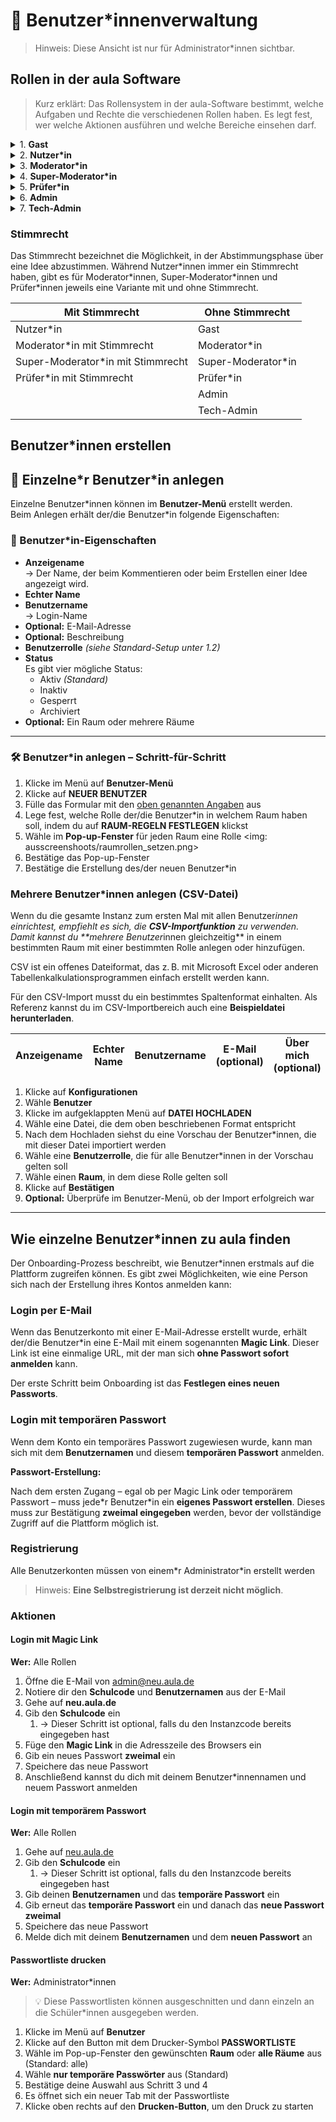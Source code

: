 # 👥 Benutzer\*innenverwaltung
> Hinweis: Diese Ansicht ist nur für Administrator\*innen sichtbar.

## Rollen in der aula Software

>Kurz erklärt: Das Rollensystem in der aula-Software bestimmt, welche Aufgaben und Rechte die verschiedenen Rollen haben. Es legt fest, wer welche Aktionen ausführen und welche Bereiche einsehen darf.

<details>
<summary>1. <strong>Gast</strong></summary>
<p>Kann Inhalte einsehen, aber nicht aktiv teilnehmen.</p>
</details>

<details>
<summary>2. <strong>Nutzer*in</strong></summary>
<p>Nutzer*in können eigene Ideen einbringen, mit anderen Nutzer*innen über Vorschläge diskutieren und in Abstimmungen entscheiden, welche Ideen weiterverfolgt werden sollen.
</p>
</details>

<details>
<summary>3. <strong>Moderator*in</strong></summary>
<p>**Rollenbeschreibung für Moderator*innen in der Aula-Beteiligungssoftware:**

**Rolle: Moderator*in**

**Beschreibung:**

Moderator\*innen in der Aula-Beteiligungssoftware sind Schüler\*innen und Lehrkräfte, die sicherstellen, dass sich alle an der Schule aktiv und respektvoll beteiligen können. Sie kümmern sich um die Plattform, achten auf die Einhaltung der Verhaltensregeln und unterstützen andere Nutzer\*innen, um eine konstruktive und positive Atmosphäre zu fördern. Es ist sinnvoll, viele Moderator\*innen an der Schule zu haben, damit sie sich die Aufgaben gut aufteilen können – idealerweise zwei Moderator\*innen pro Klasse.</p>
</details>

<details>
<summary>4. <strong>Super-Moderator*in</strong></summary>
<p>Hat Moderationsrechte, wie die Moderator\*inne allerdings nicht beschränkt auf einen/oder mehrere Räume, sondern kann alle Räume und ihre Inhalt sehen. Zusätzlich können Supermoderator*innen die Menüpunkte Ideen und Boxen einsehen, um zusätzliche einen Gesamtüberblick zuhalten. </p>
</details>

<details>
<summary>5. <strong>Prüfer*in</strong></summary>
<p>Überprüft Ideen.</p>
</details>

<details>
<summary>6. <strong>Admin</strong></summary>
<p>Verwaltet die Plattform.</p>
</details>

<details>
<summary>7. <strong>Tech-Admin</strong></summary>
<p>Kann grundlegende Änderungen an der Schul-Instanz vornehmen, z.B. die Instanz offline schalten oder Betriebszeiten festlegen. Mit dem Tech-Admin-Account sind keine Inhalte sichtbar. Diesen Account kann bspw. auch ein externer Dienstleister nutzen und hat dennoch keinen Einblick auf die inhaltliche Ebene der erstellten Ideen etc.</p>
</details>

### Stimmrecht

Das Stimmrecht bezeichnet die Möglichkeit, in der Abstimmungsphase über eine Idee abzustimmen. Während Nutzer\*innen immer ein Stimmrecht haben, gibt es für Moderator\*innen, Super-Moderator\*innen und Prüfer\*innen jeweils eine Variante mit und ohne Stimmrecht.

| **Mit Stimmrecht**                 | **Ohne Stimmrecht**         |
|----------------------------------|--------------------------|
| Nutzer\*in                        | Gast                    |
| Moderator\*in mit Stimmrecht      | Moderator\*in            |
| Super-Moderator\*in mit Stimmrecht | Super-Moderator\*in      |
| Prüfer\*in mit Stimmrecht         | Prüfer\*in               |
|                                  | Admin                   |
|                                  | Tech-Admin              |

## Benutzer\*innen erstellen

## 👤 Einzelne\*r Benutzer\*in anlegen

Einzelne Benutzer\*innen können im **Benutzer-Menü** erstellt werden.  
Beim Anlegen erhält der/die Benutzer*in folgende Eigenschaften:

### 📄 Benutzer\*in-Eigenschaften

- **Anzeigename**  
  → Der Name, der beim Kommentieren oder beim Erstellen einer Idee angezeigt wird.
- **Echter Name**
- **Benutzername**  
  → Login-Name
- **Optional:** E-Mail-Adresse  
- **Optional:** Beschreibung
- **Benutzerrolle** *(siehe Standard-Setup unter 1.2)*
- **Status**  
  Es gibt vier mögliche Status:
  - Aktiv *(Standard)*
  - Inaktiv
  - Gesperrt
  - Archiviert
- **Optional:** Ein Raum oder mehrere Räume

---

### 🛠️ Benutzer*in anlegen – Schritt-für-Schritt

1. Klicke im Menü auf **Benutzer-Menü**
2. Klicke auf **NEUER BENUTZER**
3. Fülle das Formular mit den [oben genannten Angaben](#-benutzerin-eigenschaften) aus
4. Lege fest, welche Rolle der/die Benutzer*in in welchem Raum haben soll, indem du auf **RAUM-REGELN FESTLEGEN** klickst
5. Wähle im **Pop-up-Fenster** für jeden Raum eine Rolle <img: ausscreenshoots/raumrollen_setzen.png>
6. Bestätige das Pop-up-Fenster
7. Bestätige die Erstellung des/der neuen Benutzer*in

### Mehrere Benutzer*innen anlegen (CSV-Datei)

Wenn du die gesamte Instanz zum ersten Mal mit allen Benutzer*innen einrichtest, empfiehlt es sich, die **CSV-Importfunktion** zu verwenden. Damit kannst du **mehrere Benutzer*innen gleichzeitig** in einem bestimmten Raum mit einer bestimmten Rolle anlegen oder hinzufügen.  

CSV ist ein offenes Dateiformat, das z. B. mit Microsoft Excel oder anderen Tabellenkalkulationsprogrammen einfach erstellt werden kann.

Für den CSV-Import musst du ein bestimmtes Spaltenformat einhalten. Als Referenz kannst du im CSV-Importbereich auch eine **Beispieldatei herunterladen**.

| Anzeigename | Echter Name | Benutzername | E-Mail (optional) | Über mich (optional) |
| --- | --- | --- | --- | --- |

1. Klicke auf **Konfigurationen**
2. Wähle **Benutzer**
3. Klicke im aufgeklappten Menü auf **DATEI HOCHLADEN**
4. Wähle eine Datei, die dem oben beschriebenen Format entspricht
5. Nach dem Hochladen siehst du eine Vorschau der Benutzer*innen, die mit dieser Datei importiert werden
6. Wähle eine **Benutzerrolle**, die für alle Benutzer*innen in der Vorschau gelten soll
7. Wähle einen **Raum**, in dem diese Rolle gelten soll
8. Klicke auf **Bestätigen**
9. **Optional:** Überprüfe im Benutzer-Menü, ob der Import erfolgreich war

---

## Wie einzelne Benutzer\*innen zu aula finden

Der Onboarding-Prozess beschreibt, wie Benutzer*innen erstmals auf die Plattform zugreifen können. Es gibt zwei Möglichkeiten, wie eine Person sich nach der Erstellung ihres Kontos anmelden kann:

### Login per E-Mail

Wenn das Benutzerkonto mit einer E-Mail-Adresse erstellt wurde, erhält der/die Benutzer*in eine E-Mail mit einem sogenannten **Magic Link**. Dieser Link ist eine einmalige URL, mit der man sich **ohne Passwort sofort anmelden** kann.

Der erste Schritt beim Onboarding ist das **Festlegen eines neuen Passworts**.


### Login mit temporären Passwort

Wenn dem Konto ein temporäres Passwort zugewiesen wurde, kann man sich mit dem **Benutzernamen** und diesem **temporären Passwort** anmelden.

**Passwort-Erstellung:**

Nach dem ersten Zugang – egal ob per Magic Link oder temporärem Passwort – muss jede\*r Benutzer\*in ein **eigenes Passwort erstellen**. Dieses muss zur Bestätigung **zweimal eingegeben** werden, bevor der vollständige Zugriff auf die Plattform möglich ist.

### Registrierung

Alle Benutzerkonten müssen von einem\*r Administrator\*in erstellt werden   
> Hinweis: **Eine Selbstregistrierung ist derzeit nicht möglich**.


### Aktionen

#### Login mit Magic Link

**Wer:** Alle Rollen

1. Öffne die E-Mail von [admin@neu.aula.de](admin@neu.aula.de)  
2. Notiere dir den **Schulcode** und **Benutzernamen** aus der E-Mail  
3. Gehe auf **neu.aula.de**  
4. Gib den **Schulcode** ein  
    1. → Dieser Schritt ist optional, falls du den Instanzcode bereits eingegeben hast  
5. Füge den **Magic Link** in die Adresszeile des Browsers ein  
6. Gib ein neues Passwort **zweimal** ein  
7. Speichere das neue Passwort
8. Anschließend kannst du dich mit deinem Benutzer\*innennamen und neuem Passwort anmelden


#### Login mit temporärem Passwort

**Wer:** Alle Rollen

1. Gehe auf [neu.aula.de](neu.aula.de)
2. Gib den **Schulcode** ein  
    1. → Dieser Schritt ist optional, falls du den Instanzcode bereits eingegeben hast  
3. Gib deinen **Benutzernamen** und das **temporäre Passwort** ein  
4. Gib erneut das **temporäre Passwort** ein und danach das **neue Passwort** **zweimal**  
5. Speichere das neue Passwort  
6. Melde dich mit deinem **Benutzernamen** und dem **neuen Passwort** an  


#### Passwortliste drucken
**Wer:** Administrator*innen

> 💡 Diese Passwortlisten können ausgeschnitten und dann einzeln an die Schüler\*innen ausgegeben werden.

1. Klicke im Menü auf **Benutzer**
2. Klicke auf den Button mit dem Drucker-Symbol **PASSWORTLISTE**
3. Wähle im Pop-up-Fenster den gewünschten **Raum** oder **alle Räume** aus (Standard: alle)
4. Wähle **nur temporäre Passwörter** aus (Standard)
5. Bestätige deine Auswahl aus Schritt 3 und 4
6. Es öffnet sich ein neuer Tab mit der Passwortliste
7. Klicke oben rechts auf den **Drucken-Button**, um den Druck zu starten

